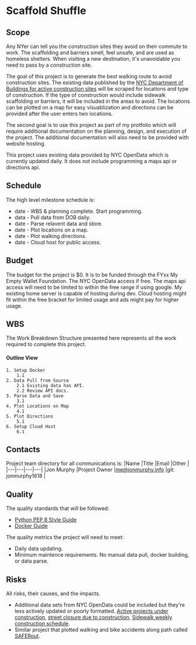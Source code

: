 <!---
Reference:
https://www.openproject.org/
https://www.projectmanagementdocs.com/
--->

# Scaffold Shuffle
## Scope
Any NYer can tell you the construction sites they avoid on their commute to work. The scaffolding and barriers smell, feel unsafe, and are used as homeless shelters. When visiting a new destination, it's unavoidable you need to pass by a construction site. 

The goal of this project is to generate the best walking route to avoid construction sites. The existing data published by the [NYC Department of Buildings for active construction sites][1] will be scraped for locations and type of construction. If the type of construction would include sidewalk scaffolding or barriers, it will be included in the areas to avoid. The locations can be plotted on a map for easy visuablization and directions can be provided after the user enters two locations.

The second goal is to use this project as part of my protfolio which will require additional documentation on the planning, design, and execution of the project. The additional documentation will also need to be provided with website hosting.

This project uses existing data provided by NYC OpenData which is currently updated daily. It does not include programming a maps api or directions api.

## Schedule
The high level milestone schedule is:
- date - WBS & planning complete. Start programming.
- data - Pull data from DOB daily.
- date - Parse relavent data and store.
- date - Plot locations on a map.
- date - Plot walking directions.
- date - Cloud host for public access.

## Budget
The budget for the project is $0. It is to be funded through the FYxx My Empty Wallet Foundation. The NYC OpenData access if free. The maps api access will need to be limited to within the free range if using google. My existing home server is capable of hosting during dev. Cloud hosting might fit within the free bracket for limited usage and ads might pay for higher usage.

## WBS
The Work Breakdown Structure presented here represents all the work required to complete this project.

#### Outline View
<!--- follow the 8-80 rule for breaking out each task --->
	1. Setup Docker
		1.1 
	2. Data Pull from Source
		2.1 Existing data has API.
		2.2 Review API docs.
	3. Parse Data and Save
		3.1 
	4. Plot Locations on Map
		4.1 
	5. Plot Directions
		5.1 
	6. Setup Cloud Host
		6.1 


## Contacts
Project team directory for all communications is:
|Name	|Title	|Email	|Other	|
|---|---|---|---|
|Jon Murphy	|Project Owner	|me@jonmurphy.info	|git: jonmurphy1618	|


## Quality
The quality standards that will be followed:
- [Python PEP 8 Style Guide](https://www.python.org/dev/peps/pep-0008/)
- [Docker Guide](https://docs.docker.com/get-started/)

The quality metrics the project will need to meet:
- Daily data updating.
- Minimum maintence requirements. No manual data pull, docker building, or data parse.


## Risks
All risks, their causes, and the impacts.
- Additional data sets from NYC OpenData could be included but they're less actively updated or poorly formatted. [Active projects under construction][2], [street closure due to construction][3], [Sidewalk weekly construction schedule][4].
- Similar project that plotted walking and bike accidents along path called [SAFERout][5].


[1]: https://data.cityofnewyork.us/Housing-Development/DOB-Permit-Issuance/ipu4-2q9a
[2]: https://data.cityofnewyork.us/Housing-Development/Active-Projects-Under-Construction/8586-3zfm
[3]: https://data.cityofnewyork.us/Transportation/Street-Closures-due-to-construction-activities-by-/i6b5-j7bu
[4]: https://data.cityofnewyork.us/Transportation/Sidewalk-Weekly-Construction-Schedule/r528-jcks
[5]: https://github.com/zekebergida/saferout_nyc

